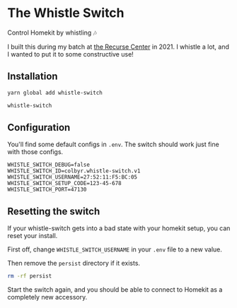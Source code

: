 # The Whistle Switch

Control Homekit by whistling 🎶

I built this during my batch at [the Recurse Center](https://www.recurse.com/) in 2021.
I whistle a lot, and I wanted to put it to some constructive use!

## Installation

```sh
yarn global add whistle-switch

whistle-switch
```

## Configuration

You'll find some default configs in `.env`.
The switch should work just fine with those configs.

```
WHISTLE_SWITCH_DEBUG=false
WHISTLE_SWITCH_ID=colbyr.whistle-switch.v1
WHISTLE_SWITCH_USERNAME=27:52:11:F5:BC:05
WHISTLE_SWITCH_SETUP_CODE=123-45-678
WHISTLE_SWITCH_PORT=47130
```

## Resetting the switch

If your whistle-switch gets into a bad state with your homekit setup, you can reset your install.

First off, change `WHISTLE_SWITCH_USERNAME` in your `.env` file to a new value.

Then remove the `persist` directory if it exists.

```sh
rm -rf persist
```

Start the switch again, and you should be able to connect to Homekit as a completely new accessory.
